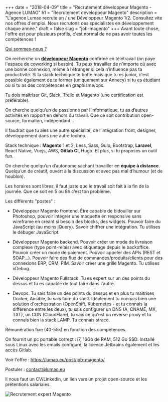 +++
date = "2018-04-09"
title = "Recrutement développeur Magento  - Agence  LUMAO"
h1 = "Recrutement développeur Magento"
description = "L'agence Lumao recrute un / une Développeur Magento 1/2. Consultez vite nos offres d'emploi. Nous recrutons des spécialistes en développement chaque année."
draft = false
slug = "job-magento"
+++
Avant toute chose, l'offre est pour plusieurs profils, c'est normal de ne pas avoir toutes les compétences !

[Qui sommes-nous ?](/qui-sommes-nous/)

On recherche un **[développeur Magento](/)** confirmé en télétravail (on paye l'espace de coworking si besoin). Tu peux travailler de n’importe où avec une bonne connexion, même à l’étranger si cela n’influence pas ta productivité.
Si la stack technique te botte mais que tu es junior, c'est possible également de te former (uniquement sur Annecy) si tu es étudiant ou si tu as des compétences en graphisme/ops.

Tu dois maîtriser Git, Slack, Trello et Magento (une certification est préférable).

On cherche quelqu’un de passionné par l’informatique, tu as d’autres activités en rapport en dehors du travail. Que ce soit contribution open-source, formation, indépendant...

Il faudrait que tu aies une autre spécialité, de l’intégration front, designer, développement dans une autre techno.

Stack technique : **Magento** 1 et 2, Less, Sass, Gulp, Bootstrap, **Laravel**, React Native, Vuejs, AWS, **Gitlab CI**, Hugo. Et plus, si tu proposes un outil fun.

On cherche quelqu’un d’autonome sachant travailler en __équipe à distance__. Quelqu’un de créatif, ouvert à la discussion et avec pas mal d’humour (et de houblon).

Les horaires sont libres, il faut juste que le travail soit fait à la fin de la journée. Que ce soit en 5 ou 8h c’est ton problème.

Les différents "postes" :

- Développeur Magento frontend. Être capable de bidouiller sur Photoshop, pouvoir intégrer une maquette en responsive sans wireframe en créant si besoin des blocks, des widgets. 
Pouvoir faire du JavaScript (au moins jQuery). Savoir chiffrer une intégration. Tu utilises le débuger JavaScript.

- Développeur Magento backend. Pouvoir créer un mode de livraison complexe (type point-relais) avec étiquetage depuis le backoffice. Pouvoir créer un mode de paiement.
Pouvoir appeler des APIs (REST et SOAP...). Pouvoir faire des flux de commandes/produits/clients pour des connexions ERP, CRM, PIM. Savoir créer une grille Magento.
Tu utilises xDebug.

- Développeur Magento Fullstack. Tu es expert sur un des points du dessus et tu es capable de tout faire dans l'autre.

- Devops. Tu sais faire un des points du dessus et en plus tu maitrises Docker, Ansible, tu sais faire du shell. Idéalement tu connais bien une solution d'orchestration 
(OpenShift, Kubernetes - et tu connais la différence entre les deux), tu sais configurer un DNS (A, CNAME, MX, TXT), un CDN (CloudFlare), tu sais ce qu'est un reverse proxy
et tu connais bien la stack LAMP. Tu connais strace.

Rémunération fixe (40-55k) en fonction des compétences.

On fournit un pc portable correct : i7, 16Go de RAM, 512 Go SSD. Installé sous Linux avec les emails configuré, la licence Jetbrains également et les accès Gitlab.

Voir l'offre : https://lumao.eu/post/job-magento/

Postuler : contact@lumao.eu

Il nous faut un CV/Linkedin, un lien vers un projet open-source et les prétentions salariales.

![Recrutement expert Magento](/images/13/expert-magento.jpg)
